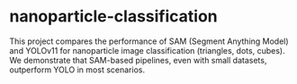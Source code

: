 # nanoparticle-classification
This project compares the performance of SAM (Segment Anything Model) and YOLOv11 for nanoparticle image classification (triangles, dots, cubes). We demonstrate that SAM-based pipelines, even with small datasets, outperform YOLO in most scenarios.
